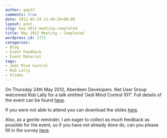 ```yaml
---
author: gep13
comments: true
date: 2012-05-29 11:46:26+00:00
layout: post
slug: may-2012-meeting-completed
title: May 2012 Meeting – Completed
wordpress_id: 2771
categories:
- Blog
- Event Feedback
- Event Material
tags:
- Jedi Mind Control
- Rob Lally
- Slides
---
```


On Thursday 24th May 2012, Aberdeen Developers .Net User Group welcomed Rob Lally for a talk entitled “Jedi Mind Control 101”. Full details of the event can be found [here](http://adnuguk-may2012.eventbrite.com/?ebtv=C).

If you were not able to attend you can download the slides [here](http://www.aberdeendevelopers.co.uk/Uploads/Meetings/jedi-mind-control-101.pdf).

Also, as a gentle reminder, I am eager to collect as much feedback as possible for the event, so if you have not already done do, can you please fill in the survey [here](http://www.surveymonkey.com/s/VZYMYXL).
